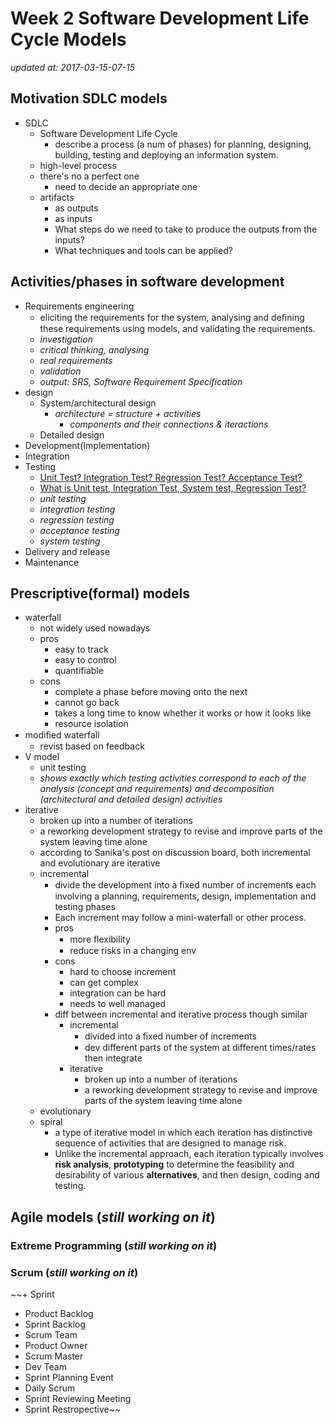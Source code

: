 # Week 2  Software Development Life Cycle Models

_updated at: 2017-03-15-07-15_

## Motivation SDLC models
+ SDLC
    + Software Development Life Cycle
        * describe a process (a num of phases) for planning, designing, building, testing and deploying an information system.
    + high-level process
    + there's no a perfect one
        * need to decide an appropriate one
    + artifacts
        * as outputs
        * as inputs
        * What steps do we need to take to produce the outputs from the inputs? 
        * What techniques and tools can be applied? 

## Activities/phases in software development
+ Requirements engineering
    * eliciting the requirements for the system, analysing and deﬁning these requirements using models, and validating the requirements.
    * _investigation_
    * _critical thinking, analysing_
    * _real requirements_
    * _validation_
    * _output: SRS, Software Requirement Specification_
+ design
    * System/architectural design
        - _architecture = structure + activities_
            - _components and their connections & iteractions_
    * Detailed design
+ Development(Implementation)
+ Integration
+ Testing
    + [Unit Test? Integration Test? Regression Test? Acceptance Test?](http://stackoverflow.com/questions/7672511/unit-test-integration-test-regression-test-acceptance-test)
    + [What is Unit test, Integration Test, System test, Regression Test?](http://stackoverflow.com/questions/520064/what-is-unit-test-integration-test-smoke-test-regression-test)
    * _unit testing_
    * _integration testing_
    * _regression testing_
    * _acceptance testing_
    * _system testing_
+ Delivery and release
+ Maintenance

## Prescriptive(formal) models
+ waterfall
    * not widely used nowadays
    * pros
        - easy to track 
        - easy to control
        - quantifiable
    * cons
        - complete a phase before moving onto the next
        - cannot go back
        - takes a long time to know whether it works or how it looks like
        - resource isolation
+ modiﬁed waterfall
    * revist based on feedback
+ V model
    * unit testing
    * _shows exactly which testing activities correspond to each of the analysis (concept and requirements) and decomposition (architectural and detailed design) activities_
+ iterative
    * broken up into a number of iterations
    * a reworking development strategy to revise and improve parts of the system leaving time alone
    + according to Sanika's post on discussion board, both incremental and evolutionary are iterative
    * incremental
        - divide the development into a ﬁxed number of increments each involving a planning, requirements, design, implementation and testing phases
        - Each increment may follow a mini-waterfall or other process.
        - pros
            + more ﬂexibility
            + reduce risks in a changing env
        - cons
            + hard to choose increment
            + can get complex
            + integration can be hard
            + needs to well managed
        - diff between incremental and iterative process though similar
            + incremental
                * divided into a ﬁxed number of increments
                * dev different parts of the system at different times/rates then integrate
            + iterative
                * broken up into a number of iterations
                * a reworking development strategy to revise and improve parts of the system leaving time alone
    + evolutionary
    * spiral
        - a type of iterative model in which each iteration has distinctive sequence of activities that are designed to manage risk.
        - Unlike the incremental approach, each iteration typically involves __risk analysis__, __prototyping__ to determine the feasibility and desirability of various __alternatives__, and then design, coding and testing.


## Agile models (_still working on it_)

### Extreme Programming (_still working on it_)

### Scrum (_still working on it_)
~~+ Sprint
+ Product Backlog
+ Sprint Backlog
+ Scrum Team
+ Product Owner
+ Scrum Master
+ Dev Team
+ Sprint Planning Event
+ Daily Scrum
+ Sprint Reviewing Meeting
+ Sprint Restropective~~

